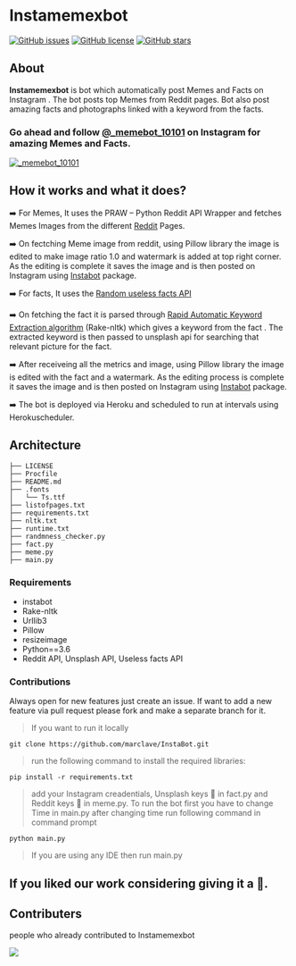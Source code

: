 # Instamemexbot

[![GitHub issues](https://img.shields.io/github/issues/BeLazy167/instamemexbot)](https://github.com/BeLazy167/instamemexbot/issues)
[![GitHub license](https://img.shields.io/github/license/BeLazy167/instamemexbot)](https://github.com/BeLazy167/instamemexbot/blob/master/LICENSE)
[![GitHub stars](https://img.shields.io/github/stars/BeLazy167/instamemexbot)](https://github.com/BeLazy167/instamemexbot/stargazers)

## About
**Instamemexbot** is bot which automatically post Memes and Facts on Instagram . The bot posts top Memes from Reddit pages. Bot also post amazing facts and photographs linked with a keyword from the facts.

### Go ahead and follow [@_memebot_10101](https://www.instagram.com/_memebot_10101) on Instagram for amazing Memes and Facts.
<a href="https://www.instagram.com/_memebot_10101" target="blank"><img src="https://img.icons8.com/fluent/48/000000/instagram-new.png" alt="_memebot_10101"/></a><br>



## How it works and what it does?
➡️ For Memes, It uses the PRAW – Python Reddit API Wrapper and fetches Memes Images from the different [Reddit](https://www.reddit.com/) Pages.

➡️ On fectching Meme image from reddit, using Pillow library the image is edited to make image ratio 1.0 and watermark is added at top right corner. As the editing is complete it saves the image and is then posted on Instagram using [Instabot](https://pypi.org/project/instabot/) package.

➡️ For facts, It uses the [Random useless facts API](https://uselessfacts.jsph.pl/)

➡️ On fetching the fact it is parsed through [Rapid Automatic Keyword Extraction algorithm](https://github.com/csurfer/rake-nltk) (Rake-nltk) which gives a keyword from the fact . The extracted keyword is then passed to unsplash api for searching that relevant picture for the fact. 

➡️ After receiveing all the metrics and image, using Pillow library the image is edited with the fact and a watermark. As the editing process is complete it saves the image and is then posted on Instagram using [Instabot](https://pypi.org/project/instabot/) package.

➡️ The bot is deployed via Heroku and scheduled to run at intervals using Herokuscheduler.

## Architecture
```
├── LICENSE
├── Procfile
├── README.md
├── .fonts
│   └── Ts.ttf
├── listofpages.txt
├── requirements.txt
├── nltk.txt
├── runtime.txt
├── randmness_checker.py
├── fact.py
├── meme.py
├── main.py
```

### Requirements
- instabot
- Rake-nltk
- Urllib3
- Pillow
- resizeimage
- Python==3.6
- Reddit API, Unsplash API, Useless facts API

### Contributions
Always open for new features just create an issue. If want to add a new feature via pull request please fork and make a separate branch for it.
 > If you want to run it locally
 ```
 git clone https://github.com/marclave/InstaBot.git
 ```
 >run the following command to install the required libraries:
 ```
 pip install -r requirements.txt
 ```

 >add your Instagram creadentials, Unsplash keys 🔑 in fact.py and Reddit keys 🔑 in meme.py. To run the bot first you have to change Time in main.py after changing time run     following command in command prompt
 ```
 python main.py
 ```
 >If you are using any IDE then run main.py


## If you liked our work considering giving it a 🌟.


## Contributers

people who already contributed to Instamemexbot

<a href="https://github.com/BeLazy167/instamemexbot/graphs/contributors">
  <img src="https://contrib.rocks/image?repo=BeLazy167/instamemexbot" />
</a>


